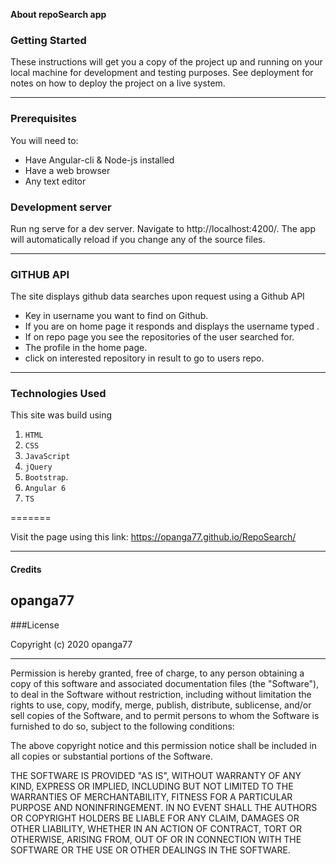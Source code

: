 **About repoSearch app**

### Getting Started

These instructions will get you a copy of the project up and running on your local machine for development and testing purposes. See deployment for notes on how to deploy the project on a live system.

------------

### Prerequisites

You will need to:

- Have Angular-cli & Node-js installed
- Have a web browser
- Any text editor

### Development server

Run ng serve for a dev server. Navigate to http://localhost:4200/. The app will automatically reload if you change any of the source files.

------------

### GITHUB API

The site displays github data searches upon request using a Github API

- Key in username you want to find on Github.
- If you are on home page it responds and displays the username typed .
- If on repo page you see the repositories of the user searched for.
- The profile in the home page.
- click on interested repository in result to go to users repo.

------------

### Technologies Used

This site was build using  
1. `HTML`
2. `CSS`
3. `JavaScript`
4. `jQuery`
5. `Bootstrap`.
6. `Angular 6`
7. `TS`

=======

Visit the page using this link: https://opanga77.github.io/RepoSearch/

------------
#### Credits

opanga77
------------

###License

Copyright (c) 2020 opanga77

------------

Permission is hereby granted, free of charge, to any person obtaining a copy of this software and associated documentation files (the "Software"), to deal in the Software without restriction, including without limitation the rights to use, copy, modify, merge, publish, distribute, sublicense, and/or sell copies of the Software, and to permit persons to whom the Software is furnished to do so, subject to the following conditions:

The above copyright notice and this permission notice shall be included in all copies or substantial portions of the Software.

THE SOFTWARE IS PROVIDED "AS IS", WITHOUT WARRANTY OF ANY KIND, EXPRESS OR IMPLIED, INCLUDING BUT NOT LIMITED TO THE WARRANTIES OF MERCHANTABILITY, FITNESS FOR A PARTICULAR PURPOSE AND NONINFRINGEMENT. IN NO EVENT SHALL THE AUTHORS OR COPYRIGHT HOLDERS BE LIABLE FOR ANY CLAIM, DAMAGES OR OTHER LIABILITY, WHETHER IN AN ACTION OF CONTRACT, TORT OR OTHERWISE, ARISING FROM, OUT OF OR IN CONNECTION WITH THE SOFTWARE OR THE USE OR OTHER DEALINGS IN THE SOFTWARE.

